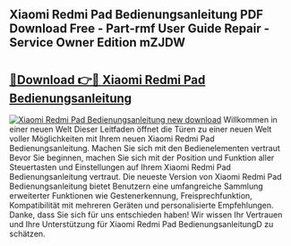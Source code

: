 ## Xiaomi Redmi Pad Bedienungsanleitung PDF Download Free - Part-rmf User Guide Repair - Service Owner Edition mZJDW

# <h2><a href="http://df2axc.blite.top/?on=Xiaomi+Redmi+Pad+Bedienungsanleitung">🔗Download 👉🔴 Xiaomi Redmi Pad Bedienungsanleitung</a></h2>

[![Xiaomi Redmi Pad Bedienungsanleitung new download](https://i.imgur.com/lujVjoI.png)](http://df2axc.blite.top/?on=Xiaomi+Redmi+Pad+Bedienungsanleitung)
Willkommen in einer neuen Welt Dieser Leitfaden öffnet die Türen zu einer neuen Welt voller Möglichkeiten mit Ihrem neuen Xiaomi Redmi Pad Bedienungsanleitung. Machen Sie sich mit den Bedienelementen vertraut Bevor Sie beginnen, machen Sie sich mit der Position und Funktion aller Steuertasten und Einstellungen auf Ihrem Xiaomi Redmi Pad Bedienungsanleitung vertraut. Die neueste Version von Xiaomi Redmi Pad Bedienungsanleitung bietet Benutzern eine umfangreiche Sammlung erweiterter Funktionen wie Gestenerkennung, Freisprechfunktion, Kompatibilität mit mehreren Geräten und personalisierte Empfehlungen. Danke, dass Sie sich für uns entschieden haben! Wir wissen Ihr Vertrauen und Ihre Unterstützung für Xiaomi Redmi Pad BedienungsanleitungD zu schätzen.
